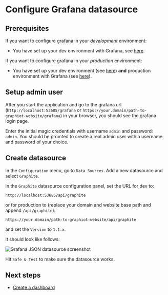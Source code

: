 ﻿# Configure Grafana datasource

## Prerequisites

If you want to configure grafana in your *development* environment:

* You have set up your dev environment with Grafana, see [here](../setup/setup_development.md).

If you want to configure grafana in your *production* environment:

* You have set up your dev environment (see [here](../setup/setup_development.md)) **and** production environment with Grafana (see [here](../setup/setup_production.md)).

## Setup admin user

After you start the application and go to the grafana url (`http://localhost:53685/grafana` or `https://your.domain/path-to-graphiot-website/grafana`) in your browser, you should see the grafana login page.

Enter the initial magic credentials with username `admin` and password: `admin`. You should be promted to create a real admin user with a username and password of your choice.

## Create datasource

In the `Configuration` menu, go to `Data Sources`. Add a new datasource and select `Graphite`.

In the `Graphite` datasource configuration panel, set the URL for dev to:

    http://localhost:53685/api/graphite

or for production to (replace your domain and website base path and append `/api/graphite`):

    https://your.domain/path-to-graphiot-website/api/graphite

and set the `Version` to `1.1.x`.

It should look like follows:

![Grafana JSON datasource screenshot](https://philip.daubmeier.de/github/graphiot/doc/grafana_graphite_datasource.png)

Hit `Safe & Test` to make sure the datasource works.

## Next steps

* [Create a dashboard](configure_dashboard.md)
